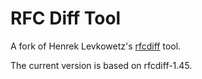 # RFC Diff Tool

A fork of Henrek Levkowetz's [rfcdiff](https://tools.ietf.org/tools/rfcdiff/) tool.

The current version is based on rfcdiff-1.45.
